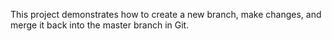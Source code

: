 

This project demonstrates how to create a new branch, make changes, and merge it back into the master branch in Git.
